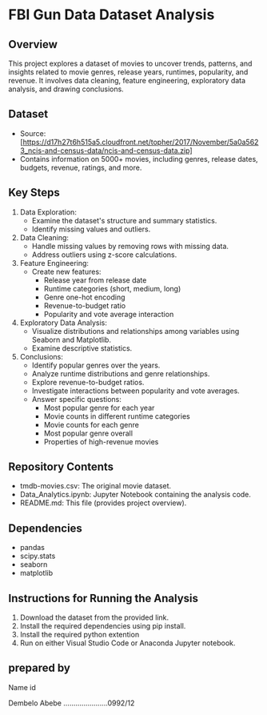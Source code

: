 # FBI Gun Data Dataset Analysis

## Overview

This project explores a dataset of movies to uncover trends, patterns, and insights related to movie genres, release years, runtimes, popularity, and revenue. It involves data cleaning, feature engineering, exploratory data analysis, and drawing conclusions.

## Dataset

- Source:[https://d17h27t6h515a5.cloudfront.net/topher/2017/November/5a0a5623_ncis-and-census-data/ncis-and-census-data.zip]
- Contains information on 5000+ movies, including genres, release dates, budgets, revenue, ratings, and more.

## Key Steps

1. Data Exploration:
   - Examine the dataset's structure and summary statistics.
   - Identify missing values and outliers.
2. Data Cleaning:
   - Handle missing values by removing rows with missing data.
   - Address outliers using z-score calculations.
3. Feature Engineering:
   - Create new features:
     - Release year from release date
     - Runtime categories (short, medium, long)
     - Genre one-hot encoding
     - Revenue-to-budget ratio
     - Popularity and vote average interaction
4. Exploratory Data Analysis:
   - Visualize distributions and relationships among variables using Seaborn and Matplotlib.
   - Examine descriptive statistics.
5. Conclusions:
   - Identify popular genres over the years.
   - Analyze runtime distributions and genre relationships.
   - Explore revenue-to-budget ratios.
   - Investigate interactions between popularity and vote averages.
   - Answer specific questions:
     - Most popular genre for each year
     - Movie counts in different runtime categories
     - Movie counts for each genre
     - Most popular genre overall
     - Properties of high-revenue movies

## Repository Contents

- tmdb-movies.csv: The original movie dataset.
- Data_Analytics.ipynb: Jupyter Notebook containing the analysis code.
- README.md: This file (provides project overview).

## Dependencies

- pandas
- scipy.stats
- seaborn
- matplotlib

## Instructions for Running the Analysis

1. Download the dataset from the provided link.
2. Install the required dependencies using pip install.
3. Install the required python extention
4. Run on either Visual Studio Code or Anaconda Jupyter notebook.

## prepared by 
   Name                               id

Dembelo Abebe ......................0992/12